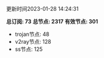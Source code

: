 更新时间2023-01-28 14:24:31

**总订阅: 73**
**总节点: 2317**
**有效节点: 301**
- trojan节点: 48
- v2ray节点: 128
- ss节点: 125
